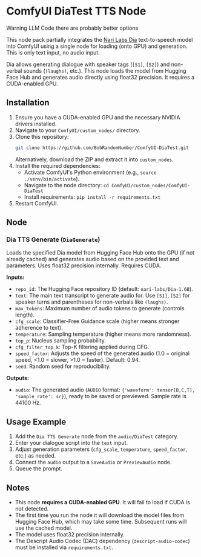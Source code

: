 # ComfyUI DiaTest TTS Node

Warning LLM Code there are probably better options

This node pack partially integrates the [Nari Labs Dia](https://github.com/nari-labs/dia) text-to-speech model into ComfyUI using a single node for loading (onto GPU) and generation.
This is only text input, no audio input.

Dia allows generating dialogue with speaker tags (`[S1]`, `[S2]`) and non-verbal sounds (`(laughs)`, etc.). This node loads the model from Hugging Face Hub and generates audio directly using float32 precision. It requires a CUDA-enabled GPU.

## Installation

1.  Ensure you have a CUDA-enabled GPU and the necessary NVIDIA drivers installed.
2.  Navigate to your `ComfyUI/custom_nodes/` directory.
3.  Clone this repository:
    ```bash
    git clone https://github.com/BobRandomNumber/ComfyUI-DiaTest.git
    ```
    Alternatively, download the ZIP and extract it into `custom_nodes`.
4.  Install the required dependencies:
    *   Activate ComfyUI's Python environment (e.g., `source ./venv/bin/activate`).
    *   Navigate to the node directory: `cd ComfyUI/custom_nodes/ComfyUI-DiaTest`
    *   Install requirements: `pip install -r requirements.txt`
5.  Restart ComfyUI.

## Node

### Dia TTS Generate (`DiaGenerate`)

Loads the specified Dia model from Hugging Face Hub onto the GPU (if not already cached) and generates audio based on the provided text and parameters. Uses float32 precision internally. Requires CUDA.

**Inputs:**

*   `repo_id`: The Hugging Face repository ID (default: `nari-labs/Dia-1.6B`).
*   `text`: The main text transcript to generate audio for. Use `[S1]`, `[S2]` for speaker turns and parentheses for non-verbals like `(laughs)`.
*   `max_tokens`: Maximum number of audio tokens to generate (controls length).
*   `cfg_scale`: Classifier-Free Guidance scale (higher means stronger adherence to text).
*   `temperature`: Sampling temperature (higher means more randomness).
*   `top_p`: Nucleus sampling probability.
*   `cfg_filter_top_k`: Top-K filtering applied during CFG.
*   `speed_factor`: Adjusts the speed of the generated audio (1.0 = original speed, <1.0 = slower, >1.0 = faster). Default: 0.94.
*   `seed`: Random seed for reproducibility.

**Outputs:**

*   `audio`: The generated audio (`AUDIO` format: `{'waveform': tensor[B,C,T], 'sample_rate': sr}`), ready to be saved or previewed. Sample rate is 44100 Hz.

## Usage Example

1.  Add the `Dia TTS Generate` node from the `audio/DiaTest` category.
2.  Enter your dialogue script into the `text` input.
3.  Adjust generation parameters (`cfg_scale`, `temperature`, `speed_factor`, etc.) as needed.
4.  Connect the `audio` output to a `SaveAudio` or `PreviewAudio` node.
5.  Queue the prompt.

## Notes

*   This node **requires a CUDA-enabled GPU**. It will fail to load if CUDA is not detected.
*   The first time you run the node it will download the model files from Hugging Face Hub, which may take some time. Subsequent runs will use the cached model.
*   The model uses float32 precision internally.
*   The Descript Audio Codec (DAC) dependency (`descript-audio-codec`) must be installed via `requirements.txt`.
